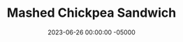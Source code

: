 ---
layout: post
title:  "Mashed Chickpea Sandwich"
date:   2023-06-26 00:00:00 -05000
categories: 
- Recipes
- Meatless
permalink: /recipes/chickpea-sandwich
image: /assets/Food/Meatless/Chickpea Sandwich/chickpea-sand.jpg
ing: chickpeasand-ing
facts: chickpeasand-facts
Prep: 15
Rest: 
Cook: 
Source1: https://www.youtube.com/watch?v=XnSdNMsmbEk
Source2: 
Description: This sandwich is like having chunky hummus on bread, and is a lunch favorite of mine. No cooking required, and it comes together in just a few minutes. Use some whole wheat bread or protein tortillas, and you have a quick and nutritious lunch for the next few days.
Instructions: 
- Finely chop the onion. Add to a bowl with rest of ingredients (besides the bread lol)<br><br>

- Roughly mash with a fork or potato masher<br><br>

- Form into 3 sandwiches, and wrap in aluminum foil
---